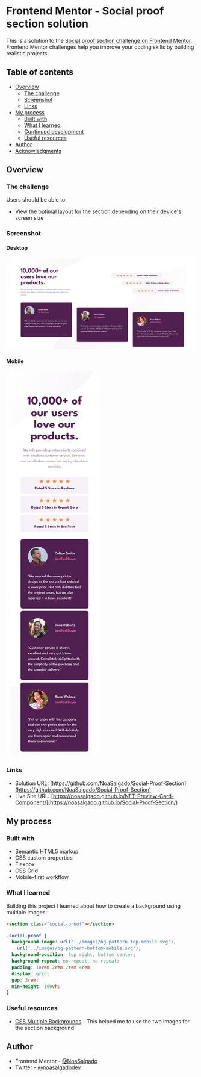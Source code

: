 # Frontend Mentor - Social proof section solution

This is a solution to the [Social proof section challenge on Frontend Mentor](https://www.frontendmentor.io/challenges/social-proof-section-6e0qTv_bA). Frontend Mentor challenges help you improve your coding skills by building realistic projects.

## Table of contents

- [Overview](#overview)
  - [The challenge](#the-challenge)
  - [Screenshot](#screenshot)
  - [Links](#links)
- [My process](#my-process)
  - [Built with](#built-with)
  - [What I learned](#what-i-learned)
  - [Continued development](#continued-development)
  - [Useful resources](#useful-resources)
- [Author](#author)
- [Acknowledgments](#acknowledgments)

## Overview

### The challenge

Users should be able to:

- View the optimal layout for the section depending on their device's screen size

### Screenshot

#### Desktop

![](./images/desktop-screenshot.png)

#### Mobile

![](./images/mobile-screenshot.png)

### Links

- Solution URL: [https://github.com/NoaSalgado/Social-Proof-Section](https://github.com/NoaSalgado/Social-Proof-Section)
- Live Site URL: [https://noasalgado.github.io/NFT-Preview-Card-Component/](https://noasalgado.github.io/Social-Proof-Section/)

## My process

### Built with

- Semantic HTML5 markup
- CSS custom properties
- Flexbox
- CSS Grid
- Mobile-first workflow

### What I learned

Building this project I learned about how to create a background using multiple images:

```html
<section class="social-proof"></section>
```

```css
.social-proof {
  background-image: url('../images/bg-pattern-top-mobile.svg'),
    url('../images/bg-pattern-bottom-mobile.svg');
  background-position: top right, bottom center;
  background-repeat: no-repeat, no-repeat;
  padding: 10rem 2rem 2rem 4rem;
  display: grid;
  gap: 3rem;
  min-height: 100vh;
}
```

### Useful resources

- [CSS Multiple Backgrounds](https://www.w3schools.com/css/css3_backgrounds.asp) - This helped me to use the two images for the section background

## Author

- Frontend Mentor - [@NoaSalgado](https://www.frontendmentor.io/profile/NoaSalgado)
- Twitter - [@noasalgadodev](https://twitter.com/noasalgadodev)
